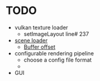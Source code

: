 # TODO

* vulkan texture loader
    * setImageLayout line# 237
* [scene loader](https://nlguillemot.wordpress.com/2016/11/18/opengl-renderer-design/)
	* [Buffer offset](https://developer.nvidia.com/vulkan-memory-management)
* configurable rendering pipeline
    * choose a config file format
    * 
* GUI



